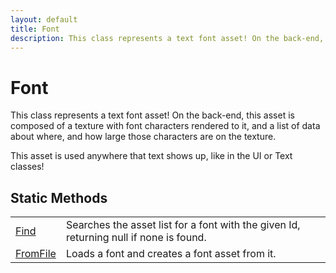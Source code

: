 ```yaml
---
layout: default
title: Font
description: This class represents a text font asset! On the back-end, this asset is composed of a texture with font characters rendered to it, and a list of data about where, and how large those characters are on the texture.  This asset is used anywhere that text shows up, like in the UI or Text classes!
---
```

# Font

This class represents a text font asset! On the back-end, this asset
is composed of a texture with font characters rendered to it, and a list of
data about where, and how large those characters are on the texture.

This asset is used anywhere that text shows up, like in the UI or Text classes!





## Static Methods

|  |  |
|--|--|
|[Find]({{site.url}}/Pages/Reference/Font/Find.html)|Searches the asset list for a font with the given Id, returning null if none is found.|
|[FromFile]({{site.url}}/Pages/Reference/Font/FromFile.html)|Loads a font and creates a font asset from it.|


